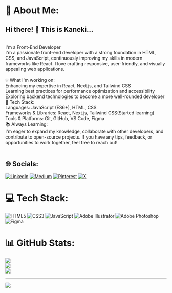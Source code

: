 # 💫 About Me:
<h2>Hi there! 👋 This is Kaneki...</h2> <br> I'm a Front-End Developer<br>I'm a passionate front-end developer with a strong foundation in HTML, CSS, and JavaScript, continuously improving my skills in modern frameworks like React. I love crafting responsive, user-friendly, and visually appealing web applications.<br><br>💡 What I'm working on:<br>Enhancing my expertise in React, Next.js, and Tailwind CSS<br>Learning best practices for performance optimization and accessibility<br>Exploring backend technologies to become a more well-rounded developer<br>🚀 Tech Stack:<br>Languages: JavaScript (ES6+), HTML, CSS<br>Frameworks & Libraries: React, Next.js, Tailwind CSS(Started learning)<br>Tools & Platforms: Git, GitHub, VS Code, Figma<br>📚 Always Learning:<br>I'm eager to expand my knowledge, collaborate with other developers, and contribute to open-source projects. If you have any tips, feedback, or opportunities to work together, feel free to reach out!<br><br>


## 🌐 Socials:
[![LinkedIn](https://img.shields.io/badge/LinkedIn-%230077B5.svg?logo=linkedin&logoColor=white)](https://linkedin.com/in/https://www.linkedin.com/in/sushil--thapa) [![Medium](https://img.shields.io/badge/Medium-12100E?logo=medium&logoColor=white)](https://medium.com/@@kaneki-09) [![Pinterest](https://img.shields.io/badge/Pinterest-%23E60023.svg?logo=Pinterest&logoColor=white)](https://pinterest.com/@kaneki_09) [![X](https://img.shields.io/badge/X-black.svg?logo=X&logoColor=white)](https://x.com/@kanekii_09) 

# 💻 Tech Stack:
![HTML5](https://img.shields.io/badge/html5-%23E34F26.svg?style=plastic&logo=html5&logoColor=white) ![CSS3](https://img.shields.io/badge/css3-%231572B6.svg?style=plastic&logo=css3&logoColor=white) ![JavaScript](https://img.shields.io/badge/javascript-%23323330.svg?style=plastic&logo=javascript&logoColor=%23F7DF1E) ![Adobe Illustrator](https://img.shields.io/badge/adobe%20illustrator-%23FF9A00.svg?style=plastic&logo=adobe%20illustrator&logoColor=white) ![Adobe Photoshop](https://img.shields.io/badge/adobe%20photoshop-%2331A8FF.svg?style=plastic&logo=adobe%20photoshop&logoColor=white) ![Figma](https://img.shields.io/badge/figma-%23F24E1E.svg?style=plastic&logo=figma&logoColor=white)
# 📊 GitHub Stats:
![](https://github-readme-stats.vercel.app/api?username=Kaneki-09&theme=dark&hide_border=false&include_all_commits=false&count_private=false)<br/>
![](https://github-readme-streak-stats.herokuapp.com/?user=Kaneki-09&theme=dark&hide_border=false)<br/>
![](https://github-readme-stats.vercel.app/api/top-langs/?username=Kaneki-09&theme=dark&hide_border=false&include_all_commits=false&count_private=false&layout=compact)

---
[![](https://visitcount.itsvg.in/api?id=Kaneki-09&icon=0&color=0)](https://visitcount.itsvg.in)
